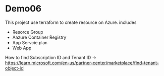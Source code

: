 # Demo06
This project use terraform to create resource on Azure. includes
- Resorce Group
- Aazure Container Registry
- App Servcie plan
- Web App

How to find Subscription ID and Tenant ID -> https://learn.microsoft.com/en-us/partner-center/marketplace/find-tenant-object-id
